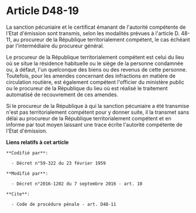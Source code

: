 # Article D48-19

La sanction pécuniaire et le certificat émanant de l'autorité compétente de l'Etat d'émission sont transmis, selon les
modalités prévues à l'article D. 48-11, au procureur de la République territorialement compétent, le cas échéant par
l'intermédiaire du procureur général. 

Le procureur de la République territorialement compétent est celui du lieu où se situe la résidence habituelle ou le siège de
la personne condamnée ou, à défaut, l'un quelconque des biens ou des revenus de cette personne. Toutefois, pour les amendes
concernant des infractions en matière de circulation routière, est également compétent l'officier du ministère public ou le
procureur de la République du lieu où est réalisé le traitement automatisé de recouvrement de ces amendes.

Si le procureur de la République à qui la sanction pécuniaire a été transmise n'est pas territorialement compétent pour y
donner suite, il la transmet sans délai au procureur de la République territorialement compétent et en informe par tout moyen
laissant une trace écrite l'autorité compétente de l'Etat d'émission.

**Liens relatifs à cet article**

	**Codifié par**:

	  - Décret n°59-322 du 23 février 1959

	**Modifié par**:

	  - Décret n°2016-1202 du 7 septembre 2016 - art. 10

	**Cite**:

	  - Code de procédure pénale - art. D48-11
